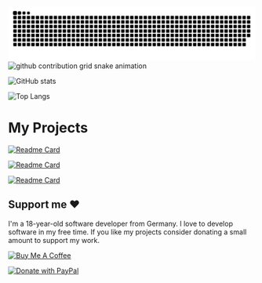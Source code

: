 ![github contribution grid snake animation](https://raw.githubusercontent.com/platane/platane/output/github-contribution-grid-snake-dark.svg#gh-dark-mode-only)
![github contribution grid snake animation](https://raw.githubusercontent.com/snickers03/snickers03/output/github-contribution-grid-snake.svg#gh-light-mode-only)

![GitHub stats](https://github-readme-stats.vercel.app/api?username=JonasJoKuJonas&show_icons=true&theme=dark)

![Top Langs](https://github-readme-stats.vercel.app/api/top-langs/?username=JonasJoKuJonas&theme=dark)

# My Projects

[![Readme Card](https://github-readme-stats.vercel.app/api/pin/?username=JonasJoKuJonas&repo=homeassistant-WebUntis&theme=dark)](https://github.com/JonasJoKuJonas/homeassistant-WebUntis)

[![Readme Card](https://github-readme-stats.vercel.app/api/pin/?username=JonasJoKuJonas&repo=homeassistant-trias&theme=dark)](https://github.com/JonasJoKuJonas/homeassistant-trias)


[![Readme Card](https://github-readme-stats.vercel.app/api/pin/?username=JonasJoKuJonas&repo=homeassistant-AldiTalk&theme=dark)](https://github.com/JonasJoKuJonas/homeassistant-AldiTalk)


## Support me ♥️
I'm a 18-year-old software developer from Germany. I love to develop software in my free time. If you like my projects consider donating a small amount to support my work. 

<a href="https://www.buymeacoffee.com/Jonas_JoKu" target="_blank"><img src="https://cdn.buymeacoffee.com/buttons/default-orange.png" alt="Buy Me A Coffee" height="41" width="174" ></a>

<a href="https://www.paypal.com/donate/?hosted_button_id=29CAZV3ZHWDMW">
  <img src="https://raw.githubusercontent.com/andreostrovsky/donate-with-paypal/925c5a9e397363c6f7a477973fdeed485df5fdd9/blue.svg" alt="Donate with PayPal" height="40"/>
</a>


